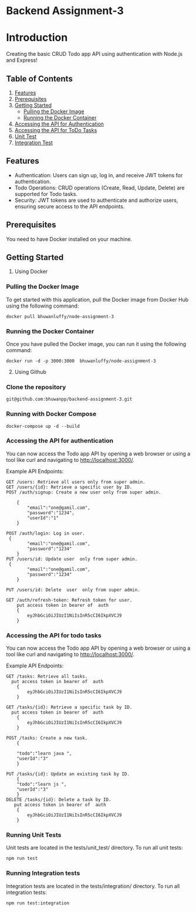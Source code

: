 # Backend Assignment-3

# Introduction

Creating the basic CRUD Todo app API using authentication with Node.js and Express!

## Table of Contents

1. [Features](#features)
2. [Prerequisites](#prerequisites)
3. [Getting Started](#getting-started)
   - [Pulling the Docker Image](#pulling-the-docker-image)
   - [Running the Docker Container](#running-the-docker-container)
4. [Accessing the API for Authentication](#accessing-the-api-for-authentication)
5. [Accessing the API for ToDo Tasks](#accessing-the-api-for-todo-tasks)
6. [Unit Test](#running-unit-tests)
7. [Integration Test](#running-integration-tests)

## Features

- Authentication: Users can sign up, log in, and receive JWT tokens for authentication.
- Todo Operations: CRUD operations (Create, Read, Update, Delete) are supported for Todo tasks.
- Security: JWT tokens are used to authenticate and authorize users, ensuring secure access to the API endpoints.

## Prerequisites

You need to have Docker installed on your machine.

## Getting Started

1. Using Docker

### Pulling the Docker Image

To get started with this application, pull the Docker image from Docker Hub using the following command:

`docker pull bhuwanluffy/node-assignment-3`

### Running the Docker Container

Once you have pulled the Docker image, you can run it using the following command:

`docker run -d -p 3000:3000  bhuwanluffy/node-assignment-3`

2. Using Github

### Clone the repository

`git@github.com:bhuwanpp/backend-assignment-3.git`

### Running with Docker Compose

`docker-compose up -d --build`

### Accessing the API for authentication

You can now access the Todo app API by opening a web browser or using a tool like curl and navigating to <http://localhost:3000/>.

Example API Endpoints:

    GET /users: Retrieve all users only from super admin.
    GET /users/{id}: Retrieve a specific user by ID.
    POST /auth/signup: Create a new user only from super admin.

        {
            "email":"one@gamil.com",
            "password":"1234",
            "userId":"1"
        }

    POST /auth/login: Log in user.
     {
            "email":"one@gamil.com",
            "password":"1234"
        }
    PUT /users/id: Update user  only from super admin.
     {
            "email":"one@gamil.com",
            "password":"1234"
        }

    PUT /users/id: Delete  user  only from super admin.

    GET /auth/refresh-token: Refresh token for user.
        put access token in bearer of  auth
        {
            eyJhbGciOiJIUzI1NiIsInR5cCI6IkpXVCJ9
        }

### Accessing the API for todo tasks

You can now access the Todo app API by opening a web browser or using a tool like curl and navigating to <http://localhost:3000/>.

Example API Endpoints:

    GET /tasks: Retrieve all tasks.
      put access token in bearer of  auth
        {
            eyJhbGciOiJIUzI1NiIsInR5cCI6IkpXVCJ9
        }

    GET /tasks/{id}: Retrieve a specific task by ID.
      put access token in bearer of  auth
        {
            eyJhbGciOiJIUzI1NiIsInR5cCI6IkpXVCJ9
        }

    POST /tasks: Create a new task.
        {

        "todo":"learn java ",
        "userId":"3"
        }

    PUT /tasks/{id}: Update an existing task by ID.
        {
        "todo":"learn js ",
        "userId":"3"
        }
    DELETE /tasks/{id}: Delete a task by ID.
       put access token in bearer of  auth
        {
            eyJhbGciOiJIUzI1NiIsInR5cCI6IkpXVCJ9
        }

### Running Unit Tests

Unit tests are located in the tests/unit_test/ directory. To run all unit tests:

`npm run test`

### Running Integration tests

Integration tests are located in the tests/integration/ directory. To run all integration tests:

`npm run test:integration`
